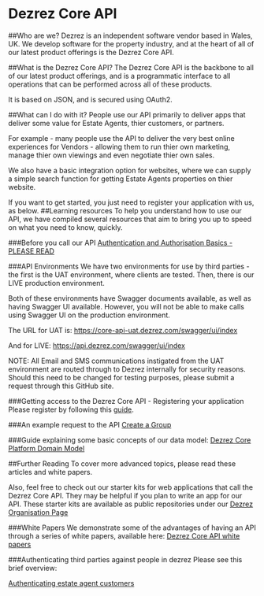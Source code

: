 # Dezrez Core API
##Who are we?
Dezrez is an independent software vendor based in Wales, UK.  We develop software for the property industry, and at the heart of all of our latest product offerings is the Dezrez Core API.

##What is the Dezrez Core API?
The Dezrez Core API is the backbone to all of our latest product offerings, and is a programmatic interface to all operations that can be performed across all of these products.

It is based on JSON, and is secured using OAuth2.

##What can I do with it?
People use our API primarily to deliver apps that deliver some value for Estate Agents, thier customers, or partners.

For example - many people use the API to deliver the very best online experiences for Vendors - allowing them to run thier own marketing, manage thier own viewings and even negotiate thier own sales.

We also have a basic integration option for websites, where we can supply a simple search function for getting Estate Agents properties on thier website.

If you want to get started, you just need to register your application with us, as below.
##Learning resources
To help you understand how to use our API, we have compiled several resources that aim to bring you up to speed on what you need to know, quickly.

###Before you call our API
[Authentication and Authorisation Basics - PLEASE READ](https://github.com/dezrez/DezrezCoreAPI/blob/master/AuthorisationBasics.md)

###API Environments
We have two environments for use by third parties - the first is the UAT environment, where clients are tested.  Then, there is our LIVE production environment.

Both of these environments have Swagger documents available, as well as having Swagger UI available.
However, you will not be able to make calls using Swagger UI on the production environment.

The URL for UAT is:
https://core-api-uat.dezrez.com/swagger/ui/index

And for LIVE:
https://api.dezrez.com/swagger/ui/index

NOTE: All Email and SMS communications instigated from the UAT environment are routed through to Dezrez internally for security reasons. Should this need to be changed for testing purposes, please submit a request through this GitHub site.

###Getting access to the Dezrez Core API - Registering your application
Please register by following this [guide](https://github.com/dezrez/DezrezCoreAPI/blob/master/HowToRegister.md#how-to-register-to-use-the-dezrez-core-api "Registering your application").

###An example request to the API
[Create a Group](https://github.com/dezrez/DezrezCoreAPI/blob/master/ExampleRequest.md) 

###Guide explaining some basic concepts of our data model:
[Dezrez Core Platform Domain Model](https://dezrezservices-my.sharepoint.com/personal/matthew_dendle_dezrez_com/_layouts/15/guestaccess.aspx?guestaccesstoken=wG26X6xJQpVALwVHGuzxMIvEDcpVUB%2fnOenxMxBrCxY%3d&docid=03c2d6f52b51747f4b7bd2562de2f2cec)

##Further Reading
To cover more advanced topics, please read these articles and white papers.

Also, feel free to check out our starter kits for web applications that call the Dezrez Core API.  They may be helpful if you plan to write an app for our API.  These starter kits are available as public repositories under our [Dezrez Organisation Page](https://github.com/dezrez)

###White Papers
We demonstrate some of the advantages of having an API through a series of white papers, available here:
[Dezrez Core API white papers](https://github.com/dezrez/DezrezCoreAPI/blob/master/WhitePapers.md)

###Authenticating third parties against people in dezrez
Please see this brief overview:

[Authenticating estate agent customers](https://github.com/dezrez/DezrezCoreAPI/blob/master/AuthenticatingThePublic.md)

